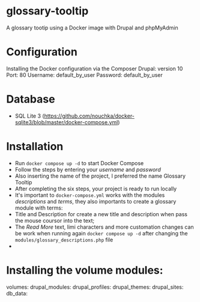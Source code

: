 # glossary-tooltip
A glossary tootip using a Docker image with Drupal and phpMyAdmin 

# Configuration
Installing the Docker configuration via the Composer
Drupal: version 10
Port: 80
Username: default_by_user
Password: default_by_user

# Database
- SQL Lite 3 (https://github.com/nouchka/docker-sqlite3/blob/master/docker-compose.yml)

# Installation
- Run `docker compose up -d` to start Docker Compose
- Follow the steps by entering your *username* and *password*
- Also inserting the name of the project, I preferred the name Glossary Tooltip
- After completing the six steps, your project is ready to run locally
- It's important to `docker-compose.yml` works with the modules *descriptions* and *terms*, they also importants to create a glossary module with terms:
- Title and Description for create a new title and description when pass the mouse coursor into the text;
- The *Read More* text, limi characters and more customation changes can be work when running again `docker compose up -d` after changing the `modules/glossary_descriptions.php` file
-  

# Installing the volume modules:
volumes:
  drupal_modules: 
  drupal_profiles:
  drupal_themes:
  drupal_sites:
  db_data:

